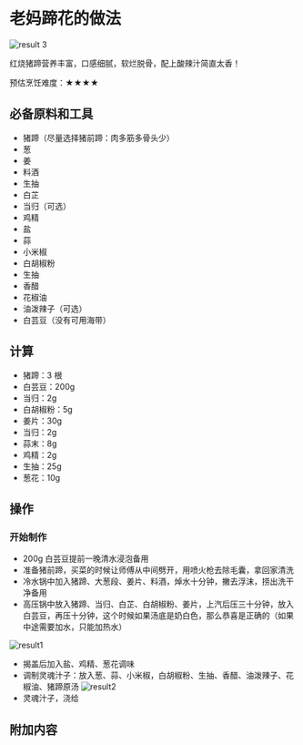 # 老妈蹄花的做法

![result 3](./result3.jpg)

红烧猪蹄营养丰富，口感细腻，软烂脱骨，配上酸辣汁简直太香！

预估烹饪难度：★★★★

## 必备原料和工具

- 猪蹄（尽量选择猪前蹄：肉多筋多骨头少）
- 葱
- 姜
- 料酒
- 生抽
- 白芷
- 当归（可选）
- 鸡精
- 盐
- 蒜
- 小米椒
- 白胡椒粉
- 生抽
- 香醋
- 花椒油
- 油泼辣子（可选）
- 白芸豆（没有可用海带）

## 计算

- 猪蹄：3 根
- 白芸豆：200g
- 当归：2g
- 白胡椒粉：5g
- 姜片：30g
- 当归：2g
- 蒜末：8g
- 鸡精：2g
- 生抽：25g
- 葱花：10g

## 操作

### 开始制作

- 200g 白芸豆提前一晚清水浸泡备用
- 准备猪前蹄，买菜的时候让师傅从中间劈开，用喷火枪去除毛囊，拿回家清洗
- 冷水锅中加入猪蹄、大葱段、姜片、料酒，焯水十分钟，撇去浮沫，捞出洗干净备用
- 高压锅中放入猪蹄、当归、白芷、白胡椒粉、姜片，上汽后压三十分钟，放入白芸豆，再压十分钟，这个时候如果汤底是奶白色，那么恭喜是正确的（如果中途需要加水，只能加热水）

![result1](./result1.jpg)

- 揭盖后加入盐、鸡精、葱花调味
- 调制灵魂汁子：放入葱、蒜、小米椒，白胡椒粉、生抽、香醋、油泼辣子、花椒油、猪蹄原汤
  ![result2](./result2.jpg)
- 灵魂汁子，浇给

## 附加内容
